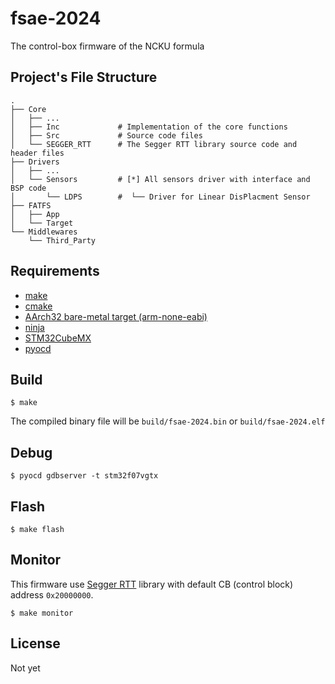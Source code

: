 # fsae-2024
The control-box firmware of the NCKU formula

## Project's File Structure

```
.
├── Core
│   ├── ...
│   ├── Inc             # Implementation of the core functions
│   ├── Src             # Source code files
│   └── SEGGER_RTT      # The Segger RTT library source code and header files
├── Drivers
│   ├── ...
│   └── Sensors         # [*] All sensors driver with interface and BSP code
│       └── LDPS        #  └── Driver for Linear DisPlacment Sensor
├── FATFS
│   ├── App
│   └── Target
└── Middlewares
    └── Third_Party
```

## Requirements

- [make](https://www.gnu.org/software/make/)
- [cmake](https://cmake.org/)
- [AArch32 bare-metal target (arm-none-eabi)](https://developer.arm.com/downloads/-/arm-gnu-toolchain-downloads)
- [ninja](https://ninja-build.org/)
- [STM32CubeMX](https://www.st.com/en/development-tools/stm32cubemx.html)
- [pyocd](https://pyocd.io/)

## Build

```
$ make
```

The compiled binary file will be `build/fsae-2024.bin` or `build/fsae-2024.elf`

## Debug

```
$ pyocd gdbserver -t stm32f07vgtx
```

## Flash

```
$ make flash
```

## Monitor

This firmware use [Segger RTT](https://www.segger.com/products/debug-probes/j-link/technology/about-real-time-transfer/) library with default CB (control block) address `0x20000000`.

```
$ make monitor
```

## License

Not yet
